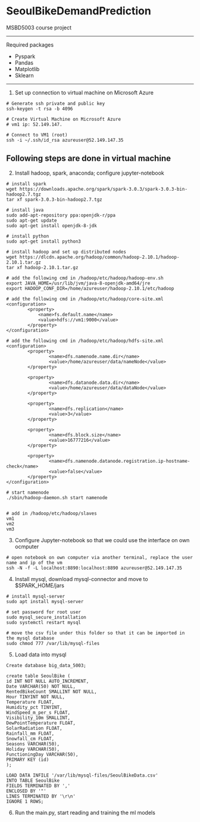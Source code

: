 # SeoulBikeDemandPrediction
MSBD5003 course project

-----
Required packages
- Pyspark
- Pandas
- Matplotlib
- Sklearn

-----

1. Set up connection to virtual machine on Microsoft Azure
```
# Generate ssh private and public key
ssh-keygen -t rsa -b 4096

# Create Virtual Machine on Microsoft Azure
# vm1 ip: 52.149.147.

# Connect to VM1 (root)
ssh -i ~/.ssh/id_rsa azureuser@52.149.147.35
```


## Following steps are done in virtual machine
2. Install hadoop, spark, anaconda; configure jupyter-notebook
```
# install spark
wget https://downloads.apache.org/spark/spark-3.0.3/spark-3.0.3-bin-hadoop2.7.tgz
tar xf spark-3.0.3-bin-hadoop2.7.tgz

# install java
sudo add-apt-repository ppa:openjdk-r/ppa
sudo apt-get update
sudo apt-get install openjdk-8-jdk

# install python
sudo apt-get install python3

# install hadoop and set up distributed nodes
wget https://dlcdn.apache.org/hadoop/common/hadoop-2.10.1/hadoop-2.10.1.tar.gz
tar xf hadoop-2.10.1.tar.gz

# add the following cmd in /hadoop/etc/hadoop/hadoop-env.sh
export JAVA_HOME=/usr/lib/jvm/java-8-openjdk-amd64/jre
export HADOOP_CONF_DIR=/home/azureuser/hadoop-2.10.1/etc/hadoop

# add the following cmd in /hadoop/etc/hadoop/core-site.xml
<configuration>
        <property>
            <name>fs.default.name</name>
            <value>hdfs://vm1:9000</value>
        </property>
</configuration>

# add the following cmd in /hadoop/etc/hadoop/hdfs-site.xml
<configuration>
        <property>
                <name>dfs.namenode.name.dir</name>
                <value>/home/azureuser/data/nameNode</value>
        </property>

        <property>
                <name>dfs.datanode.data.dir</name>
                <value>/home/azureuser/data/dataNode</value>
        </property>

        <property>
                <name>dfs.replication</name>
                <value>3</value>
        </property>

        <property>
                <name>dfs.block.size</name>
                <value>16777216</value>
        </property>
                
        <property>
                <name>dfs.namenode.datanode.registration.ip-hostname-check</name>             
                <value>false</value>
        </property>
</configuration>

# start namenode
./sbin/hadoop-daemon.sh start namenode


# add in /hadoop/etc/hadoop/slaves
vm1
vm2
vm3

```

3. Configure Jupyter-notebook so that we could use the interface on own ocmputer
```
# open notebook on own computer via another terminal, replace the user name and ip of the vm
ssh -N -f -L localhost:8890:localhost:8890 azureuser@52.149.147.35
```

4. Install mysql, download mysql-connector and move to $SPARK_HOME/jars
```
# install mysql-server
sudo apt install mysql-server

# set password for root user
sudo mysql_secure_installation
sudo systemctl restart mysql

# move the csv file under this folder so that it can be imported in the mysql database
sudo chmod 777 /var/lib/mysql-files
```

5. Load data into mysql
```
Create database big_data_5003;

create table SeoulBike ( 
id INT NOT NULL AUTO_INCREMENT, 
Date VARCHAR(50) NOT NULL, 
RentedBikeCount SMALLINT NOT NULL, 
Hour TINYINT NOT NULL, 
Temperature FLOAT, 
Humidity_pct TINYINT, 
WindSpeed_m_per_s FLOAT, 
Visibility_10m SMALLINT, 
DewPointTemperature FLOAT, 
SolarRadiation FLOAT, 
Rainfall_mm FLOAT, 
Snowfall_cm FLOAT, 
Seasons VARCHAR(50), 
Holiday VARCHAR(50), 
FunctioningDay VARCHAR(50),
PRIMARY KEY (id) 
);

LOAD DATA INFILE '/var/lib/mysql-files/SeoulBikeData.csv' 
INTO TABLE SeoulBike 
FIELDS TERMINATED BY ',' 
ENCLOSED BY '"' 
LINES TERMINATED BY '\r\n'
IGNORE 1 ROWS;
```

6. Run the main.py, start reading and training the ml models

